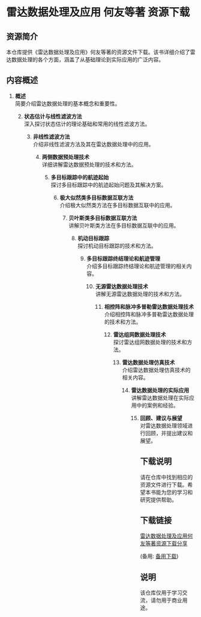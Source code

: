 # 雷达数据处理及应用 何友等著 资源下载

## 资源简介

本仓库提供《雷达数据处理及应用》何友等著的资源文件下载。该书详细介绍了雷达数据处理的各个方面，涵盖了从基础理论到实际应用的广泛内容。

## 内容概述

1. **概述**  
   简要介绍雷达数据处理的基本概念和重要性。

   2. **状态估计与线性滤波方法**  
      深入探讨状态估计的理论基础和常用的线性滤波方法。

      3. **非线性滤波方法**  
         介绍非线性滤波方法及其在雷达数据处理中的应用。

         4. **两侧数据预处理技术**  
            详细讲解雷达数据预处理的技术和方法。

            5. **多目标跟踪中的航迹起始**  
               探讨多目标跟踪中的航迹起始问题及其解决方案。

               6. **极大似然类多目标数据互联方法**  
                  介绍极大似然类方法在多目标数据互联中的应用。

                  7. **贝叶斯类多目标数据互联方法**  
                     讲解贝叶斯类方法在多目标数据互联中的应用。

                     8. **机动目标跟踪**  
                        探讨机动目标跟踪的技术和方法。

                        9. **多目标跟踪终结理论和航迹管理**  
                           介绍多目标跟踪终结理论和航迹管理的相关内容。

                           10. **无源雷达数据处理技术**  
                               讲解无源雷达数据处理的技术和方法。

                               11. **相控阵和脉冲多普勒雷达数据处理技术**  
                                   介绍相控阵和脉冲多普勒雷达数据处理的技术和方法。

                                   12. **雷达组网数据处理技术**  
                                       探讨雷达组网数据处理的技术和方法。

                                       13. **雷达数据处理仿真技术**  
                                           介绍雷达数据处理仿真技术的相关内容。

                                           14. **雷达数据处理的实际应用**  
                                               讲解雷达数据处理在实际应用中的案例和经验。

                                               15. **回顾、建议与展望**  
                                                   对雷达数据处理领域进行回顾，并提出建议和展望。

                                                   ## 下载说明

                                                   请在仓库中找到相应的资源文件进行下载。希望本书能为您的学习和研究提供帮助。

                                                   ## 下载链接
                                                   [雷达数据处理及应用何友等著资源下载分享](https://pan.quark.cn/s/057b12d32115) 

                                                   (备用: [备用下载](https://pan.baidu.com/s/1Yz1ZGn2b3NQiveLDOr5sZQ?pwd=1234))

                                                   ## 说明

                                                   该仓库仅用于学习交流，请勿用于商业用途。
